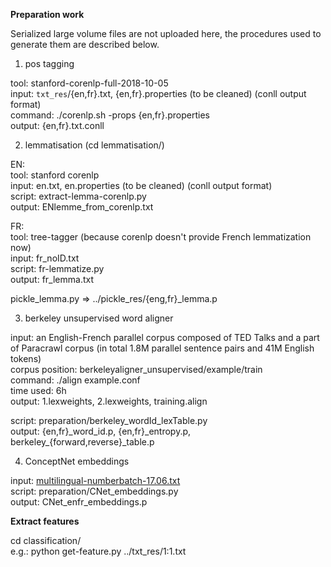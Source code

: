 **Preparation work**

Serialized large volume files are not uploaded here, the procedures used to generate them are described below.

1. pos tagging <br/>

tool: stanford-corenlp-full-2018-10-05 <br/>
input: `txt_res`/{en,fr}.txt, {en,fr}.properties (to be cleaned) (conll output format) <br/>
command: ./corenlp.sh -props {en,fr}.properties <br/>
output: {en,fr}.txt.conll

2. lemmatisation (cd lemmatisation/)

EN: <br/>
tool: stanford corenlp <br/>
input: en.txt, en.properties (to be cleaned) (conll output format) <br/>
script: extract-lemma-corenlp.py <br/>
output: ENlemme_from_corenlp.txt <br/>

FR: <br/>
tool: tree-tagger (because corenlp doesn't provide French lemmatization now) <br/>
input: fr_noID.txt  <br/>
script: fr-lemmatize.py <br/>
output: fr_lemma.txt  <br/>

pickle_lemma.py => ../pickle_res/{eng,fr}_lemma.p <br/>

3. berkeley unsupervised word aligner 

input: an English-French parallel corpus composed of TED Talks and a part of Paracrawl corpus (in total 1.8M parallel sentence pairs and 41M English tokens)  <br/>
corpus position: berkeleyaligner_unsupervised/example/train <br/> 
command: ./align example.conf <br/>
time used: 6h  <br/>
output: 1.lexweights, 2.lexweights, training.align 

script: preparation/berkeley_wordId_lexTable.py <br/>
output: {en,fr}_word_id.p, {en,fr}\_entropy.p, berkeley\_{forward,reverse}_table.p <br/>
 

4. ConceptNet embeddings 

input: [multilingual-numberbatch-17.06.txt](https://conceptnet.s3.amazonaws.com/downloads/2017/numberbatch/numberbatch-17.06.txt.gz) <br/>
script: preparation/CNet_embeddings.py <br/>
output: CNet_enfr_embeddings.p

**Extract features**

cd classification/ <br/>
e.g.: python get-feature.py ../txt_res/1:1.txt 